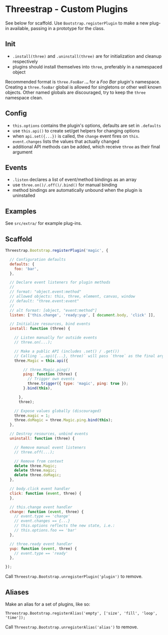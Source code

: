 Threestrap - Custom Plugins
===

See below for scaffold. Use `Bootstrap.registerPlugin` to make a new plug-in
available, passing in a prototype for the class.

Init
---

* `.install(three)` and `.uninstall(three)` are for initialization and cleanup respectively
* plugins should install themselves into `three`, preferably in a namespaced object

Recommended format is `three.FooBar.…` for a *Foo Bar* plugin's namespace. Creating a `three.fooBar` global is allowed for singletons or other well known objects. Other named globals are discouraged, try to keep the `three` namespace clean.

Config
---

* `this.options` contains the plugin's options, defaults are set in `.defaults`
* use `this.api()` to create set/get helpers for changing options
* when `api.set({...})` is called, the `change` event fires on `this`. `event.changes` lists the values that actually changed
* additional API methods can be added, which receive `three` as their final argument

Events
---

* `.listen` declares a list of event/method bindings as an array
* use `three.on()/.off()/.bind()` for manual binding
* method bindings are automatically unbound when the plugin is uninstalled

Examples
---

See `src/extra/` for example plug-ins.

Scaffold
---

```javascript
Threestrap.Bootstrap.registerPlugin('magic', {

  // Configuration defaults
  defaults: {
    foo: 'bar',
  },

  // Declare event listeners for plugin methods
  //
  // format: "object.event:method"
  // allowed objects: this, three, element, canvas, window
  // default: "three.event:event"
  //
  // alt format: [object, "event:method"]
  listen: ['this.change', 'ready:yup', [ document.body, 'click' ]],

  // Initialize resources, bind events
  install: function (three) {

    // Listen manually for outside events
    // three.on(...);

    // Make a public API (includes .set() / .get())
    // Calling `….api({...}, three)` will pass `three` as the final argument to all API methods.
    three.Magic = this.api({

        // three.Magic.ping()
        ping: function (three) {
          // Trigger own events
          three.trigger({ type: 'magic', ping: true });
        }.bind(this),

      },
      three);

    // Expose values globally (discouraged)
    three.magic = 1;
    three.doMagic = three.Magic.ping.bind(this);
  },

  // Destroy resources, unbind events
  uninstall: function (three) {

    // Remove manual event listeners
    // three.off(...);

    // Remove from context
    delete three.Magic;
    delete three.magic;
    delete three.doMagic;
  },

  // body.click event handler
  click: function (event, three) {
  },

  // this.change event handler
  change: function (event, three) {
    // event.type == 'change'
    // event.changes == {...}
    // this.options reflects the new state, i.e.:
    // this.options.foo == 'bar'
  },

  // three.ready event handler
  yup: function (event, three) {
    // event.type == 'ready'
  },

});
```

Call `Threestrap.Bootstrap.unregisterPlugin('plugin')` to remove.


Aliases
---

Make an alias for a set of plugins, like so:

```
Threestrap.Bootstrap.registerAlias('empty', ['size', 'fill', 'loop', 'time']);
```

Call `Threestrap.Bootstrap.unregisterAlias('alias')` to remove.
